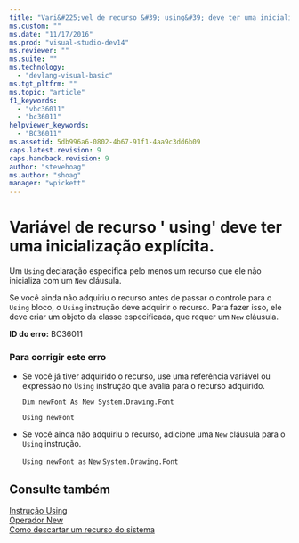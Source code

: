 ```yaml
---
title: "Vari&#225;vel de recurso &#39; using&#39; deve ter uma inicializa&#231;&#227;o expl&#237;cita. | Microsoft Docs"
ms.custom: ""
ms.date: "11/17/2016"
ms.prod: "visual-studio-dev14"
ms.reviewer: ""
ms.suite: ""
ms.technology: 
  - "devlang-visual-basic"
ms.tgt_pltfrm: ""
ms.topic: "article"
f1_keywords: 
  - "vbc36011"
  - "bc36011"
helpviewer_keywords: 
  - "BC36011"
ms.assetid: 5db996a6-0802-4b67-91f1-4aa9c3dd6b09
caps.latest.revision: 9
caps.handback.revision: 9
author: "stevehoag"
ms.author: "shoag"
manager: "wpickett"
---
```

# Vari&#225;vel de recurso &#39; using&#39; deve ter uma inicializa&#231;&#227;o expl&#237;cita.
Um `Using` declaração especifica pelo menos um recurso que ele não inicializa com um `New` cláusula.  
  
 Se você ainda não adquiriu o recurso antes de passar o controle para o `Using` bloco, o `Using` instrução deve adquirir o recurso. Para fazer isso, ele deve criar um objeto da classe especificada, que requer um `New` cláusula.  
  
 **ID do erro:** BC36011  
  
### Para corrigir este erro  
  
-   Se você já tiver adquirido o recurso, use uma referência variável ou expressão no `Using` instrução que avalia para o recurso adquirido.  
  
     `Dim newFont As New System.Drawing.Font`  
  
     `Using newFont`  
  
-   Se você ainda não adquiriu o recurso, adicione uma `New` cláusula para o `Using` instrução.  
  
     `Using newFont as`   `New`   `System.Drawing.Font`  
  
## Consulte também  
 [Instrução Using](../../visual-basic/language-reference/statements/using-statement.md)   
 [Operador New](../../visual-basic/language-reference/operators/new-operator.md)   
 [Como descartar um recurso do sistema](../Topic/How%20to:%20Dispose%20of%20a%20System%20Resource%20\(Visual%20Basic\).md)